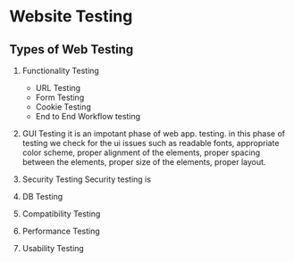 # Website Testing
## Types of Web Testing
1. Functionality Testing
    * URL Testing
    * Form Testing
    * Cookie Testing
    * End to End Workflow testing

2. GUI Testing
it is an impotant phase of web app. testing. in this phase of testing we check for the ui issues such as readable fonts, appropriate color scheme,  proper alignment of the elements, proper spacing between the elements, proper size of the elements, proper layout. 

3. Security Testing
  Security testing is 
4. DB Testing
5. Compatibility Testing
6. Performance Testing
7. Usability Testing
